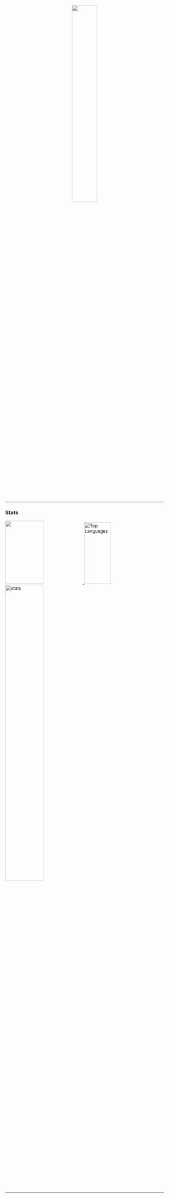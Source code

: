 
<div id="header" align="center">
  <img src="https://avatars.dzeninfra.ru/get-zen_doc/4281215/pub_607fd14da17092441486a767_607fd6cdb7e8791402582ed7/orig" width="40%"/>
</div>

---

### Stats

<div>
<a href="http://www.github.com/olgaits">
  <img width="49%" height="200px" src="https://github-readme-streak-stats.herokuapp.com/?user=olgaits&stroke=FF00EE&background=510252&ring=FF00EE&fire=FF00EE&currStreakNum=1cffff&currStreakLabel=FF00EE&sideNums=1cffff&sideLabels=1cffff&dates=1cffff&border_color=1cffff" />
</a>
  <a href="https://github.com/olgaits" align="left">
  <img width="41%" height="195px" src="https://github-readme-stats.vercel.app/api/top-langs/?username=olgaits&layout=compact&title_color=FF00EE&text_color=1cffff&icon_color=FF00EE&bg_color=510252&border_color=1cffff&locale=en&custom_title=Top%20%Languages" alt="Top Languages" />
</a>

<a href="http://www.github.com/olgaits">
  <img width="49%" src="https://github-readme-stats.vercel.app/api?username=olgaits&show_icons=true&hide=&count_private=true&title_color=FF00EE&text_color=1cffff&icon_color=FF00EE&bg_color=510252&border_color=1cffff&show_icons=true" alt="stats" />
</a>
</div>

---

